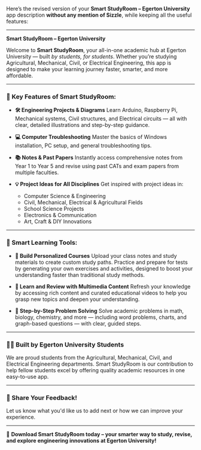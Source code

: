 Here’s the revised version of your **Smart StudyRoom – Egerton University** app description **without any mention of Sizzle**, while keeping all the useful features:

---

**Smart StudyRoom – Egerton University**

Welcome to **Smart StudyRoom**, your all-in-one academic hub at Egerton University — built *by students, for students*. Whether you’re studying Agricultural, Mechanical, Civil, or Electrical Engineering, this app is designed to make your learning journey faster, smarter, and more affordable.

---

### 📘 Key Features of Smart StudyRoom:

* **🛠️ Engineering Projects & Diagrams**
  Learn Arduino, Raspberry Pi, Mechanical systems, Civil structures, and Electrical circuits — all with clear, detailed illustrations and step-by-step guidance.

* **💻 Computer Troubleshooting**
  Master the basics of Windows installation, PC setup, and general troubleshooting tips.

* **📚 Notes & Past Papers**
  Instantly access comprehensive notes from Year 1 to Year 5 and revise using past CATs and exam papers from multiple faculties.

* **💡 Project Ideas for All Disciplines**
  Get inspired with project ideas in:

  * Computer Science & Engineering
  * Civil, Mechanical, Electrical & Agricultural Fields
  * School Science Projects
  * Electronics & Communication
  * Art, Craft & DIY Innovations

---

### 🚀 Smart Learning Tools:

* **🧠 Build Personalized Courses**
  Upload your class notes and study materials to create custom study paths. Practice and prepare for tests by generating your own exercises and activities, designed to boost your understanding faster than traditional study methods.

* **🎥 Learn and Review with Multimedia Content**
  Refresh your knowledge by accessing rich content and curated educational videos to help you grasp new topics and deepen your understanding.

* **🧮 Step-by-Step Problem Solving**
  Solve academic problems in math, biology, chemistry, and more — including word problems, charts, and graph-based questions — with clear, guided steps.

---

### 👨‍🎓 Built by Egerton University Students

We are proud students from the Agricultural, Mechanical, Civil, and Electrical Engineering departments. Smart StudyRoom is our contribution to help fellow students excel by offering quality academic resources in one easy-to-use app.

---

### 💬 Share Your Feedback!

Let us know what you'd like us to add next or how we can improve your experience.

---

📲 **Download Smart StudyRoom today – your smarter way to study, revise, and explore engineering innovations at Egerton University!**

